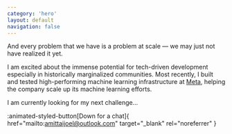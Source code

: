 ```yaml
---
category: 'hero'
layout: default
navigation: false
---
```


And every problem that we have is a problem at scale &mdash;
we may just not have realized it yet.

I am excited about the immense potential for tech-driven development
especially in historically marginalized communities.
Most recently, I built and tested high-performing
machine learning infrastructure at [Meta][meta],
helping the company scale up its machine learning efforts.

I am currently looking for my next challenge...

:animated-styled-button[Down for a chat]{
  href="mailto:amittaijoel@outlook.com"
  target="_blank"
  rel="noreferrer"
}


[dartmouth]:  https://home.dartmouth.edu/
[kenya]:      https://www.bbc.com/news/world-africa-13681341
[starehe]:    https://www.stareheboyscentre.ac.ke/sbc/
[yc]:         https://www.startupschool.org/
[cmu]:        https://www.cs.cmu.edu/
[meta]:       https://engineering.fb.com/

